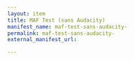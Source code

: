 ```yaml
---
layout: item
title: MAF Test (sans Audacity)
manifest_name: maf-test-sans-audacity-
permalink: maf-test-sans-audacity-
external_manifest_url: 

---
```

<!-- Add an essay or interpretive material below this line,
using HTML or markdown.  Do not modify this file above this line -->
